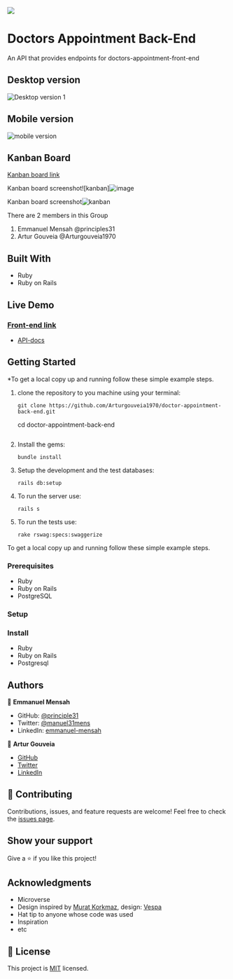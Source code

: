 ![](https://img.shields.io/badge/Microverse-blueviolet)
# Doctors Appointment Back-End
An API that provides endpoints for doctors-appointment-front-end

## Desktop version
![Desktop version 1](https://user-images.githubusercontent.com/90258833/197039118-6a815634-ebec-4105-bf20-5f4ccc2e74ec.PNG)

## Mobile version
![mobile version](https://user-images.githubusercontent.com/90258833/197039429-29b5b49f-18f2-420c-9ec5-3816cfe2bf87.PNG)

## Kanban Board
[Kanban board link](https://github.com/users/SiansandaTamara/projects/9/views/1)

Kanban board screenshot![kanban]![image](https://user-images.githubusercontent.com/94650066/194344342-8d64398e-1317-408b-bbc9-e8f0cea86e2a.png)

Kanban board screenshot![kanban](https://user-images.githubusercontent.com/90258833/197033875-e6647b09-1b4b-4966-a153-5c961aca00a6.PNG)

There are 2 members in this Group

1. Emmanuel Mensah @principles31
2. Artur Gouveia @Arturgouveia1970

## Built With

- Ruby
- Ruby on Rails
  
 ## Live Demo
 ### [Front-end link](https://github.com/SiansandaTamara/doctor_appointment_frontend)
 
 
 - [API-docs](https://floating-taiga-89855.herokuapp.com/api/v1/appointments)



## Getting Started

*To get a local copy up and running follow these simple example steps.

1. clone the repository to you machine using your terminal:
   ```
   git clone https://github.com/Arturgouveia1970/doctor-appointment-back-end.git
   ```
   cd doctor-appointment-back-end
   ```
2. Install the gems:
   ```
   bundle install
   ```
3. Setup the development and the test databases:
    ```
   rails db:setup
    ```
4. To run the server use:
   ```
   rails s
   ```

5. To run the tests use:
   ```
   rake rswag:specs:swaggerize
   ```


To get a local copy up and running follow these simple example steps.

### Prerequisites
- Ruby
- Ruby on Rails
- PostgreSQL
### Setup

### Install
- Ruby
- Ruby on Rails
- Postgresql

## Authors

👤 **Emmanuel Mensah**

- GitHub: [@principle31](https://github.com/principles31)
- Twitter: [@manuel31mens](https://Twiter.com/@Manuel31mens)
- LinkedIn: [emmanuel-mensah](www.linkedin.com/in/emmanuel-mensah-)

👤 **Artur Gouveia**

- [GitHub](https://github.com/Arturgouveia1970)
- [Twitter](https://twitter.com/@arturgouveia10)
- [LinkedIn](https://www.linkedin.com/in/artur-gouveia-323868197/)

## 🤝 Contributing

Contributions, issues, and feature requests are welcome!
Feel free to check the [issues page](https://github.com/Arturgouveia1970/doctor-appointment-back-end/issues).

## Show your support

Give a ⭐️ if you like this project!

## Acknowledgments
- Microverse
- Design inspired by [Murat Korkmaz](https://www.behance.net/muratk), design: [Vespa](https://www.behance.net/gallery/26425031/Vespa-Responsive-Redesign)
- Hat tip to anyone whose code was used
- Inspiration
- etc

## 📝 License

This project is [MIT](./LICENSE) licensed.

